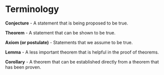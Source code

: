 # Terminology

**Conjecture** - A statement that is being proposed to be true.

**Theorem** - A statement that can be shown to be true.

**Axiom (or postulate)** - Statements that we assume to be true.

**Lemma** - A less important theorem that is helpful in the proof of theorems.

**Corollary** - A theorem that can be established directly from a theorem that has been proven.

